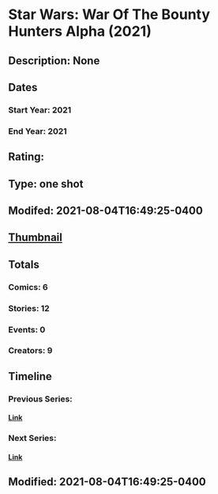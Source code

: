 # Star Wars: War Of The Bounty Hunters Alpha (2021)
## Description: None
## Dates
### Start Year: 2021
### End Year: 2021
## Rating: 
## Type: one shot
## Modifed: 2021-08-04T16:49:25-0400
## [Thumbnail](http://i.annihil.us/u/prod/marvel/i/mg/6/30/610afd347f534.jpg)
## Totals
### Comics: 6
### Stories: 12
### Events: 0
### Creators: 9
## Timeline
### Previous Series: 
#### [Link]()
### Next Series: 
#### [Link]()
## Modified: 2021-08-04T16:49:25-0400